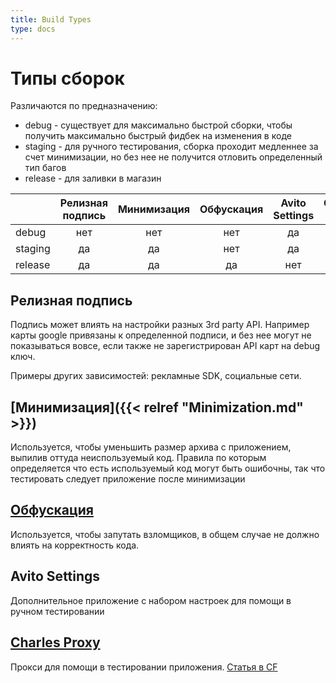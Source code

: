```yaml
---
title: Build Types
type: docs
---
```


# Типы сборок

Различаются по предназначению:

- debug - существует для максимально быстрой сборки, чтобы получить максимально быстрый фидбек на изменения в коде
- staging - для ручного тестирования, сборка проходит медленнее за счет минимизации, но без нее не получится отловить определенный тип багов
- release - для заливки в магазин

|           | Релизная подпись   | Минимизация   | Обфускация   | Avito Settings   | Charles proxy   |
|---------  |:----------------:  |:-----------:  |:----------:  |:--------------:  |:-------------:  |
| debug     | нет                | нет           | нет          | да               | да              |
| staging   | да                 | да            | нет          | да               | да              |
| release   | да                 | да            | да           | нет              | нет             |

## Релизная подпись

Подпись может влиять на настройки разных 3rd party API. Например карты google привязаны к определенной подписи, и без нее
могут не показываться вовсе, если также не зарегистрирован API карт на debug ключ.

Примеры других зависимостей: рекламные SDK, социальные сети.

## [Минимизация]({{< relref "Minimization.md" >}})

Используется, чтобы уменьшить размер архива с приложением, выпилив оттуда неиспользуемый код.
Правила по которым определяется что есть используемый код могут быть ошибочны, так что тестировать следует приложение 
после минимизации

## [Обфускация](https://developer.android.com/studio/build/shrink-code#obfuscate)

Используется, чтобы запутать взломщиков, в общем случае не должно влиять на корректность кода.

## Avito Settings

Дополнительное приложение с набором настроек для помощи в ручном тестировании

## [Charles Proxy](https://www.charlesproxy.com/)

Прокси для помощи в тестировании приложения. [Статья в CF](http://links.k.avito.ru/cfxTQQ3Ag)
